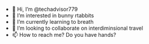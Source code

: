 - 👋 Hi, I’m @techadvisor779
- 👀 I’m interested in bunny rtabbits
- 🌱 I’m currently learning to breath
- 💞️ I’m looking to collaborate on interdiminsional travel
- 📫 How to reach me? Do you have hands?

<!---
techadvisor779/techadvisor779 is a ✨ special ✨ repository because its `README.md` (this file) appears on your GitHub profile.
You can click the Preview link to take a look at your changes.
--->
